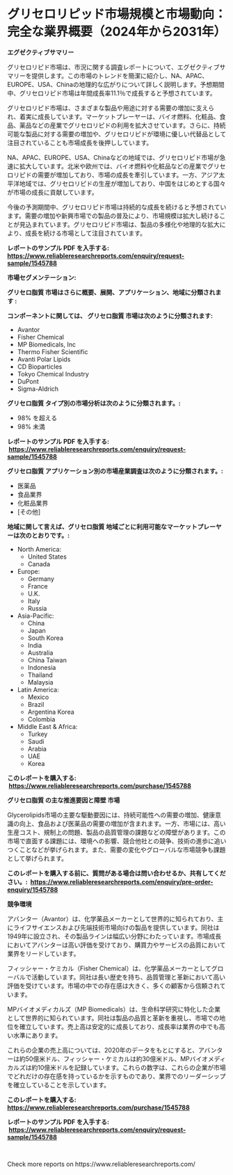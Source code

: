 <p><h1>グリセロリピッド市場規模と市場動向：完全な業界概要（2024年から2031年）</h1></p><p><strong>エグゼクティブサマリー</strong></p>
<p><p>グリセロリピド市場は、市況に関する調査レポートについて、エグゼクティブサマリーを提供します。この市場のトレンドを簡潔に紹介し、NA、APAC、EUROPE、USA、Chinaの地理的な広がりについて詳しく説明します。予想期間中、グリセロリピド市場は年間成長率11.1％で成長すると予想されています。</p><p>グリセロリピド市場は、さまざまな製品や用途に対する需要の増加に支えられ、着実に成長しています。マーケットプレーヤーは、バイオ燃料、化粧品、食品、薬品などの産業でグリセロリピドの利用を拡大させています。さらに、持続可能な製品に対する需要の増加や、グリセロリピドが環境に優しい代替品として注目されていることも市場成長を後押ししています。</p><p>NA、APAC、EUROPE、USA、Chinaなどの地域では、グリセロリピド市場が急速に拡大しています。北米や欧州では、バイオ燃料や化粧品などの産業でグリセロリピドの需要が増加しており、市場の成長を牽引しています。一方、アジア太平洋地域では、グリセロリピドの生産が増加しており、中国をはじめとする国々が市場の成長に貢献しています。</p><p>今後の予測期間中、グリセロリピド市場は持続的な成長を続けると予想されています。需要の増加や新興市場での製品の普及により、市場規模は拡大し続けることが見込まれています。グリセロリピド市場は、製品の多様化や地理的な拡大により、成長を続ける市場として注目されています。</p></p>
<p><strong>レポートのサンプル PDF を入手する: <a href="https://www.reliableresearchreports.com/enquiry/request-sample/1545788">https://www.reliableresearchreports.com/enquiry/request-sample/1545788</a></strong></p>
<p><strong>市場セグメンテーション:</strong></p>
<p><strong> グリセロ脂質 市場はさらに概要、展開、アプリケーション、地域に分類されます :</strong></p>
<p><strong>コンポーネントに関しては、 グリセロ脂質 市場は次のように分類されます: &nbsp;</strong></p>
<p><ul><li>Avantor</li><li>Fisher Chemical</li><li>MP Biomedicals, Inc</li><li>Thermo Fisher Scientific</li><li>Avanti Polar Lipids</li><li>CD Bioparticles</li><li>Tokyo Chemical Industry</li><li>DuPont</li><li>Sigma-Aldrich</li></ul></p>
<p><strong> グリセロ脂質 タイプ別の市場分析は次のように分類されます。:</strong></p>
<p><ul><li>98% を超える</li><li>98% 未満</li></ul></p>
<p><strong>レポートのサンプル PDF を入手する: &nbsp;<a href="https://www.reliableresearchreports.com/enquiry/request-sample/1545788">https://www.reliableresearchreports.com/enquiry/request-sample/1545788</a></strong></p>
<p><strong> グリセロ脂質 アプリケーション別の市場産業調査は次のように分類されます。:</strong></p>
<p><ul><li>医薬品</li><li>食品業界</li><li>化粧品業界</li><li>[その他]</li></ul></p>
<p><strong>地域に関して言えば、グリセロ脂質 地域ごとに利用可能なマーケットプレーヤーは次のとおりです。:</strong></p>
<p><ul>
    <li>
        North America:
        <ul>
            <li>United States</li>
            <li>Canada</li>
        </ul>
    </li>
    <li>
        Europe:
        <ul>
            <li>Germany</li>
            <li>France</li>
            <li>U.K.</li>
            <li>Italy</li>
            <li>Russia</li>
        </ul>
    </li>
    <li>
        Asia-Pacific:
        <ul>
            <li>China</li>
            <li>Japan</li>
            <li>South Korea</li>
            <li>India</li>
            <li>Australia</li>
            <li>China Taiwan</li>
            <li>Indonesia</li>
            <li>Thailand</li>
            <li>Malaysia</li>
        </ul>
    </li>
    <li>
        Latin America:
        <ul>
            <li>Mexico</li>
            <li>Brazil</li>
            <li>Argentina Korea</li>
            <li>Colombia</li>
        </ul>
    </li>
    <li>
        Middle East & Africa:
        <ul>
            <li>Turkey</li>
            <li>Saudi</li>
            <li>Arabia</li>
            <li>UAE</li>
            <li>Korea</li>
        </ul>
    </li>
    </ul></p>
<p><strong>このレポートを購入する: &nbsp;<a href="https://www.reliableresearchreports.com/purchase/1545788">https://www.reliableresearchreports.com/purchase/1545788</a></strong></p>
<p><strong>グリセロ脂質 の主な推進要因と障壁 市場</strong></p>
<p><p>Glycerolipids市場の主要な駆動要因には、持続可能性への需要の増加、健康意識の向上、食品および医薬品の需要の増加が含まれます。一方、市場には、高い生産コスト、規制上の問題、製品の品質管理の課題などの障壁があります。この市場で直面する課題には、環境への影響、競合他社との競争、技術の進歩に追いつくことなどが挙げられます。また、需要の変化やグローバルな市場競争も課題として挙げられます。</p></p>
<p><strong>このレポートを購入する前に、質問がある場合は問い合わせるか、共有してください。:&nbsp; <a href="https://www.reliableresearchreports.com/enquiry/pre-order-enquiry/1545788">https://www.reliableresearchreports.com/enquiry/pre-order-enquiry/1545788</a></strong></p>
<p><strong>競争環境</strong></p>
<p><p>アバンター（Avantor）は、化学薬品メーカーとして世界的に知られており、主にライフサイエンスおよび先端技術市場向けの製品を提供しています。同社は1949年に設立され、その製品ラインは幅広い分野にわたっています。市場成長においてアバンターは高い評価を受けており、購買力やサービスの品質において業界をリードしています。</p><p>フィッシャー・ケミカル（Fisher Chemical）は、化学薬品メーカーとしてグローバルで活動しています。同社は長い歴史を持ち、品質管理と革新において高い評価を受けています。市場の中での存在感は大きく、多くの顧客から信頼されています。</p><p>MPバイオメディカルズ（MP Biomedicals）は、生命科学研究に特化した企業として世界的に知られています。同社は製品の品質と革新を重視し、市場での地位を確立しています。売上高は安定的に成長しており、成長率は業界の中でも高い水準にあります。</p><p>これらの企業の売上高については、2020年のデータをもとにすると、アバンターは約50億米ドル、フィッシャー・ケミカルは約30億米ドル、MPバイオメディカルズは約10億米ドルを記録しています。これらの数字は、これらの企業が市場でどれだけの存在感を持っているかを示すものであり、業界でのリーダーシップを確立していることを示しています。</p></p>
<p><strong>このレポートを購入する: &nbsp; <a href="https://www.reliableresearchreports.com/purchase/1545788">https://www.reliableresearchreports.com/purchase/1545788</a></strong></p>
<p><strong>レポートのサンプル PDF を入手する: &nbsp;<a href="https://www.reliableresearchreports.com/enquiry/request-sample/1545788">https://www.reliableresearchreports.com/enquiry/request-sample/1545788</a></strong><strong></strong></p>
<p>&nbsp;</p>
<p>Check more reports on https://www.reliableresearchreports.com/</p>